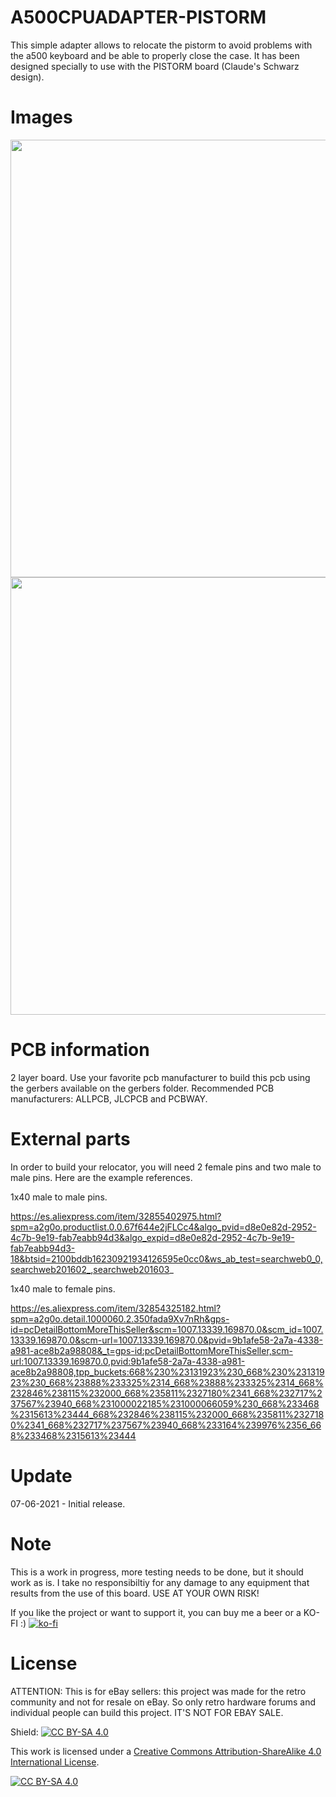 # A500CPUADAPTER-PISTORM
This simple adapter allows to relocate the pistorm to avoid problems with the a500 keyboard and be able to properly close the case. It has been designed specially to use with the PISTORM board (Claude's Schwarz design).

# Images

<p float="left">
  <img src="https://github.com/arananet/A500CPUADAPTER-PISTORM/blob/main/images/1.png?raw=true" width="700">
  <img src="https://github.com/arananet/A500CPUADAPTER-PISTORM/blob/main/images/2.png?raw=true" width="700">
</p>

# PCB information

2 layer board. Use your favorite pcb manufacturer to build this pcb using the gerbers available on the gerbers folder. Recommended PCB manufacturers: ALLPCB, JLCPCB and PCBWAY.

# External parts

In order to build your relocator, you will need 2 female pins and two male to male pins. Here are the example references.

1x40 male to male pins.

https://es.aliexpress.com/item/32855402975.html?spm=a2g0o.productlist.0.0.67f644e2jFLCc4&algo_pvid=d8e0e82d-2952-4c7b-9e19-fab7eabb94d3&algo_expid=d8e0e82d-2952-4c7b-9e19-fab7eabb94d3-18&btsid=2100bddb16230921934126595e0cc0&ws_ab_test=searchweb0_0,searchweb201602_,searchweb201603_

1x40 male to female pins.

https://es.aliexpress.com/item/32854325182.html?spm=a2g0o.detail.1000060.2.350fada9Xv7nRh&gps-id=pcDetailBottomMoreThisSeller&scm=1007.13339.169870.0&scm_id=1007.13339.169870.0&scm-url=1007.13339.169870.0&pvid=9b1afe58-2a7a-4338-a981-ace8b2a98808&_t=gps-id:pcDetailBottomMoreThisSeller,scm-url:1007.13339.169870.0,pvid:9b1afe58-2a7a-4338-a981-ace8b2a98808,tpp_buckets:668%230%23131923%230_668%230%23131923%230_668%23888%233325%2314_668%23888%233325%2314_668%232846%238115%232000_668%235811%2327180%2341_668%232717%237567%23940_668%231000022185%231000066059%230_668%233468%2315613%23444_668%232846%238115%232000_668%235811%2327180%2341_668%232717%237567%23940_668%233164%239976%2356_668%233468%2315613%23444

# Update

07-06-2021 - Initial release.

# Note

This is a work in progress, more testing needs to be done, but it should work as is. I take no responsibiltiy for any damage to any equipment that results from the use of this board. USE AT YOUR OWN RISK!

If you like the project or want to support it, you can buy me a beer or a KO-FI :) 
[![ko-fi](https://www.ko-fi.com/img/githubbutton_sm.svg)](https://ko-fi.com/H2H51MPWG)

# License

ATTENTION: This is for eBay sellers: this project was made for the retro community and not for resale on eBay. So only retro hardware forums and individual people can build this project. IT'S NOT FOR EBAY SALE.

Shield: [![CC BY-SA 4.0][cc-by-sa-shield]][cc-by-sa]

This work is licensed under a [Creative Commons Attribution-ShareAlike 4.0
International License][cc-by-sa].

[![CC BY-SA 4.0][cc-by-sa-image]][cc-by-sa]

[cc-by-sa]: http://creativecommons.org/licenses/by-sa/4.0/
[cc-by-sa-image]: https://licensebuttons.net/l/by-sa/4.0/88x31.png
[cc-by-sa-shield]: https://img.shields.io/badge/License-CC%20BY--SA%204.0-lightgrey.svg

